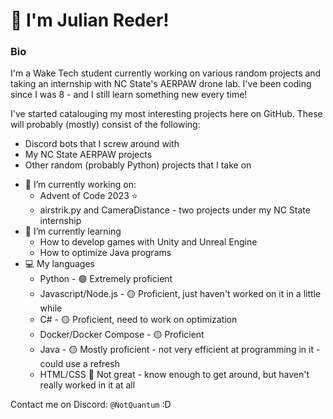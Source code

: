# 👋 I'm Julian Reder!

### Bio

I'm a Wake Tech student currently working on various random projects and taking an internship with NC State's AERPAW drone lab.
I've been coding since I was 8 - and I still learn something new every time!

I've started catalouging my most interesting projects here on GitHub. These will probably (mostly) consist of the following:

* Discord bots that I screw around with
* My NC State AERPAW projects
* Other random (probably Python) projects that I take on

  
- 🔭 I’m currently working on:
  - Advent of Code 2023 ⭐
  - airstrik.py and CameraDistance - two projects under my NC State internship
- 🌱 I’m currently learning
  - How to develop games with Unity and Unreal Engine
  - How to optimize Java programs
- 💻 My languages
   - Python - 🟢 Extremely proficient
   - Javascript/Node.js - 🟡 Proficient, just haven't worked on it in a little while
   - C# - 🟡 Proficient, need to work on optimization
   - Docker/Docker Compose - 🟡 Proficient
   - Java - 🟡 Mostly proficient - not very efficient at programming in it - could use a refresh
   - HTML/CSS 🔴 Not great - know enough to get around, but haven't really worked in it at all

Contact me on Discord: `@NotQuantum` :D
